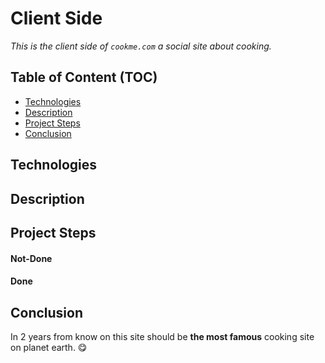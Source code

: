 # Client Side

*This is the client side of `cookme.com` a social site about cooking.*

## Table of Content (TOC)

- [Technologies](#technologies)
- [Description](#description)
- [Project Steps](#project-steps)
- [Conclusion](#conclusion)

## Technologies

## Description

## Project Steps

#### Not-Done

#### Done

## Conclusion

In 2 years from know on this site should be **the most famous** cooking site on planet earth. 😋
